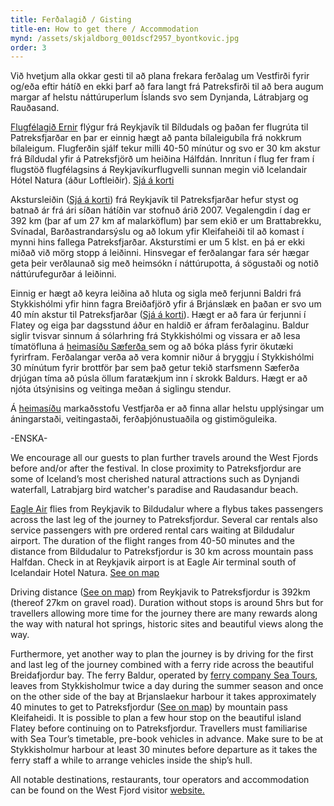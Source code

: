 ```yaml
---
title: Ferðalagið / Gisting
title-en: How to get there / Accommodation
mynd: /assets/skjaldborg_001dscf2957_byontkovic.jpg
order: 3
---
```

Við hvetjum alla okkar gesti til að plana frekara ferðalag um Vestfirði fyrir og/eða eftir hátíð en ekki þarf að fara langt frá Patreksfirði til að bera augum margar af helstu náttúruperlum Íslands svo sem Dynjanda, Látrabjarg og Rauðasand. 

[Flugfélagið Ernir](https://www.ernir.is/) flýgur frá Reykjavík til Bíldudals og þaðan fer flugrúta til Patreksfjarðar en þar er einnig hægt að panta bílaleigubíla frá nokkrum bílaleigum. Flugferðin sjálf tekur milli 40-50 mínútur og svo er 30 km akstur frá Bíldudal yfir á Patreksfjörð um heiðina Hálfdán. Innritun í flug fer fram í flugstöð flugfélagsins á Reykjavíkurflugvelli sunnan megin við Icelandair Hótel Natura (áður Loftleiðir).  [Sjá á korti](https://goo.gl/maps/tPyK1BiL4zSAXJwb9)

Akstursleiðin ([Sjá á korti](https://goo.gl/maps/AfDhBuE4WHgpoeuF6)) frá Reykjavík til Patreksfjarðar hefur styst og batnað ár frá ári síðan hátíðin var stofnuð árið 2007. Vegalengdin í dag er 392 km (þar af um 27 km af malarköflum) þar sem ekið er um Brattabrekku, Svínadal, Barðastrandarsýslu og að lokum yfir Kleifaheiði til að komast í mynni hins fallega Patreksfjarðar. Aksturstími er um 5 klst. en þá er ekki miðað við mörg stopp á leiðinni. Hinsvegar ef ferðalangar fara sér hægar geta þeir verðlaunað sig með heimsókn í náttúrupotta, á sögustaði og notið náttúrufegurðar á leiðinni. 

Einnig er hægt að keyra leiðina að hluta og sigla með ferjunni Baldri frá Stykkishólmi yfir hinn fagra Breiðafjörð yfir á Brjánslæk en þaðan er svo um 40 mín akstur til Patreksfjarðar ([Sjá á korti](https://goo.gl/maps/pUPWWhh5jgDUS9Q57)).  Hægt er að fara úr ferjunni í Flatey og eiga þar dagsstund áður en haldið er áfram ferðalaginu. Baldur siglir tvisvar sinnum á sólarhring frá Stykkishólmi og vissara er að lesa tímatöfluna á [heimasíðu Sæferða ](<https://www.saeferdir.is/ https://goo.gl/maps/pUPWWhh5jgDUS9Q57>)sem og að bóka pláss fyrir ökutæki fyrirfram. Ferðalangar verða að vera komnir niður á bryggju í Stykkishólmi 30 mínútum fyrir brottför þar sem það getur tekið starfsmenn Sæferða drjúgan tíma að púsla öllum faratækjum inn í skrokk Baldurs. Hægt er að njóta útsýnisins og veitinga meðan á siglingu stendur. 

Á [heimasíðu](https://www.westfjords.is) markaðsstofu Vestfjarða er að finna allar helstu upplýsingar um áningarstaði, veitingastaði, ferðaþjónustuaðila og gistimöguleika.

\-ENSKA-

We encourage all our guests to plan further travels around the West Fjords before and/or after the festival. In close proximity to Patreksfjordur are some of Iceland’s most cherished natural attractions such as Dynjandi waterfall, Latrabjarg bird watcher's paradise and Raudasandur beach.

[Eagle Air](<https://www.ernir.is https://goo.gl/maps/tPyK1BiL4zSAXJwb9>) flies from Reykjavik to Bildudalur where a flybus takes passengers across the last leg of the journey to Patreksfjordur. Several car rentals also service passengers with pre ordered rental cars waiting at Bildudalur airport. The duration of the flight ranges from 40-50 minutes and the distance from Bildudalur to Patreksfjordur is 30 km across mountain pass Halfdan. Check in at Reykjavik airport is at Eagle Air terminal south of Icelandair Hotel Natura. [See on map](https://goo.gl/maps/tPyK1BiL4zSAXJwb9)

Driving distance ([See on map](https://goo.gl/maps/AfDhBuE4WHgpoeuF6)) from Reykjavik to Patreksfjordur is 392km (thereof 27km on gravel road). Duration without stops is around 5hrs but for travellers allowing more time for the journey there are many rewards along the way with natural hot springs, historic sites and beautiful views along the way. 

Furthermore, yet another way to plan the journey is by driving for the first and last leg of the journey combined with a ferry ride across the beautiful Breidafjordur bay. The ferry Baldur, operated by [ferry company Sea Tours](<https://www.saeferdir.is/ https://goo.gl/maps/pUPWWhh5jgDUS9Q57>), leaves from Stykkisholmur twice a day during the summer season and once on the other side of the bay at Brjanslaekur harbour it takes approximately 40 minutes to get to Patreksfjordur ([See on map](https://goo.gl/maps/pUPWWhh5jgDUS9Q57)) by mountain pass Kleifaheidi. It is possible to plan a few hour stop on the beautiful island Flatey before continuing on to Patreksfjordur. Travellers must familiarise with Sea Tour’s timetable, pre-book vehicles in advance. Make sure to be at Stykkisholmur harbour at least 30 minutes before departure as it takes the ferry staff a while to arrange vehicles inside the ship’s hull. 

All notable destinations, restaurants, tour operators and accommodation can be found on the West Fjord visitor [website. ](https://www.westfjords.is)
